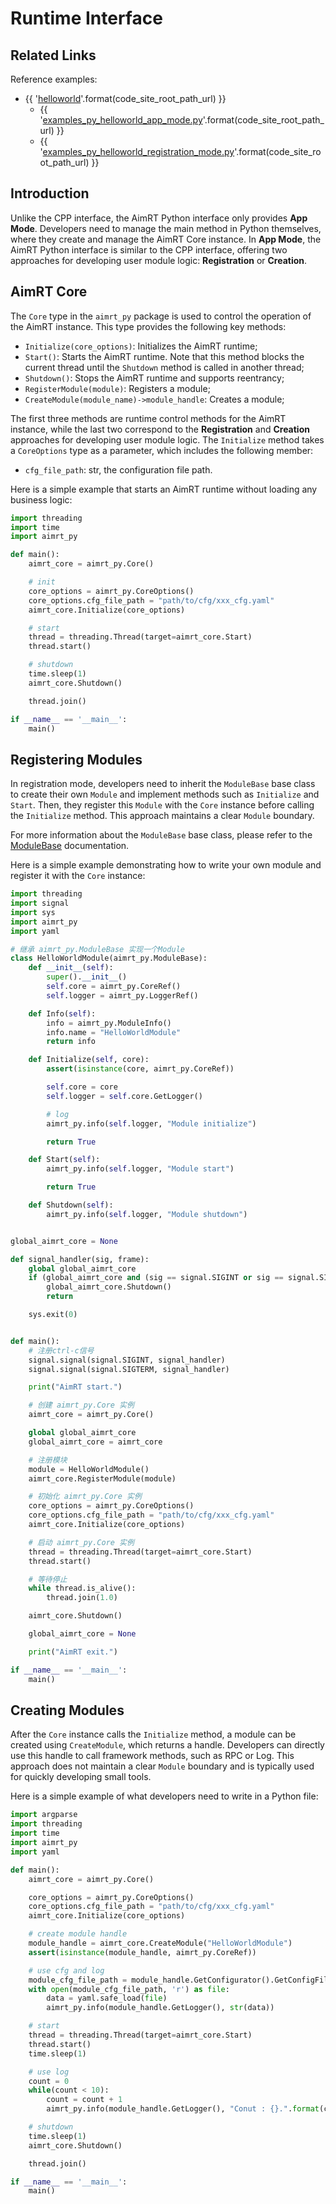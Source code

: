 # Runtime Interface

## Related Links

Reference examples:
- {{ '[helloworld]({}/src/examples/py/helloworld)'.format(code_site_root_path_url) }}
  - {{ '[examples_py_helloworld_app_mode.py]({}/src/examples/py/helloworld/examples_py_helloworld_app_mode.py)'.format(code_site_root_path_url) }}
  - {{ '[examples_py_helloworld_registration_mode.py]({}/src/examples/py/helloworld/examples_py_helloworld_registration_mode.py)'.format(code_site_root_path_url) }}

## Introduction

Unlike the CPP interface, the AimRT Python interface only provides **App Mode**. Developers need to manage the main method in Python themselves, where they create and manage the AimRT Core instance. In **App Mode**, the AimRT Python interface is similar to the CPP interface, offering two approaches for developing user module logic: **Registration** or **Creation**.

## AimRT Core

The `Core` type in the `aimrt_py` package is used to control the operation of the AimRT instance. This type provides the following key methods:
- `Initialize(core_options)`: Initializes the AimRT runtime;
- `Start()`: Starts the AimRT runtime. Note that this method blocks the current thread until the `Shutdown` method is called in another thread;
- `Shutdown()`: Stops the AimRT runtime and supports reentrancy;
- `RegisterModule(module)`: Registers a module;
- `CreateModule(module_name)->module_handle`: Creates a module;

The first three methods are runtime control methods for the AimRT instance, while the last two correspond to the **Registration** and **Creation** approaches for developing user module logic. The `Initialize` method takes a `CoreOptions` type as a parameter, which includes the following member:
- `cfg_file_path`: str, the configuration file path.

Here is a simple example that starts an AimRT runtime without loading any business logic:
```python
import threading
import time
import aimrt_py

def main():
    aimrt_core = aimrt_py.Core()

    # init
    core_options = aimrt_py.CoreOptions()
    core_options.cfg_file_path = "path/to/cfg/xxx_cfg.yaml"
    aimrt_core.Initialize(core_options)

    # start
    thread = threading.Thread(target=aimrt_core.Start)
    thread.start()

    # shutdown
    time.sleep(1)
    aimrt_core.Shutdown()

    thread.join()

if __name__ == '__main__':
    main()
```

## Registering Modules

In registration mode, developers need to inherit the `ModuleBase` base class to create their own `Module` and implement methods such as `Initialize` and `Start`. Then, they register this `Module` with the `Core` instance before calling the `Initialize` method. This approach maintains a clear `Module` boundary.

For more information about the `ModuleBase` base class, please refer to the [ModuleBase](./module_base.md) documentation.

Here is a simple example demonstrating how to write your own module and register it with the `Core` instance:
```python
import threading
import signal
import sys
import aimrt_py
import yaml

# 继承 aimrt_py.ModuleBase 实现一个Module
class HelloWorldModule(aimrt_py.ModuleBase):
    def __init__(self):
        super().__init__()
        self.core = aimrt_py.CoreRef()
        self.logger = aimrt_py.LoggerRef()

    def Info(self):
        info = aimrt_py.ModuleInfo()
        info.name = "HelloWorldModule"
        return info

    def Initialize(self, core):
        assert(isinstance(core, aimrt_py.CoreRef))

        self.core = core
        self.logger = self.core.GetLogger()

        # log
        aimrt_py.info(self.logger, "Module initialize")

        return True

    def Start(self):
        aimrt_py.info(self.logger, "Module start")

        return True

    def Shutdown(self):
        aimrt_py.info(self.logger, "Module shutdown")


global_aimrt_core = None

def signal_handler(sig, frame):
    global global_aimrt_core
    if (global_aimrt_core and (sig == signal.SIGINT or sig == signal.SIGTERM)):
        global_aimrt_core.Shutdown()
        return

    sys.exit(0)


def main():
    # 注册ctrl-c信号
    signal.signal(signal.SIGINT, signal_handler)
    signal.signal(signal.SIGTERM, signal_handler)

    print("AimRT start.")

    # 创建 aimrt_py.Core 实例
    aimrt_core = aimrt_py.Core()

    global global_aimrt_core
    global_aimrt_core = aimrt_core

    # 注册模块
    module = HelloWorldModule()
    aimrt_core.RegisterModule(module)

    # 初始化 aimrt_py.Core 实例
    core_options = aimrt_py.CoreOptions()
    core_options.cfg_file_path = "path/to/cfg/xxx_cfg.yaml"
    aimrt_core.Initialize(core_options)

    # 启动 aimrt_py.Core 实例
    thread = threading.Thread(target=aimrt_core.Start)
    thread.start()

    # 等待停止
    while thread.is_alive():
        thread.join(1.0)

    aimrt_core.Shutdown()

    global_aimrt_core = None

    print("AimRT exit.")

if __name__ == '__main__':
    main()
```

## Creating Modules

After the `Core` instance calls the `Initialize` method, a module can be created using `CreateModule`, which returns a handle. Developers can directly use this handle to call framework methods, such as RPC or Log. This approach does not maintain a clear `Module` boundary and is typically used for quickly developing small tools.

Here is a simple example of what developers need to write in a Python file:

```python
import argparse
import threading
import time
import aimrt_py
import yaml

def main():
    aimrt_core = aimrt_py.Core()

    core_options = aimrt_py.CoreOptions()
    core_options.cfg_file_path = "path/to/cfg/xxx_cfg.yaml"
    aimrt_core.Initialize(core_options)

    # create module handle
    module_handle = aimrt_core.CreateModule("HelloWorldModule")
    assert(isinstance(module_handle, aimrt_py.CoreRef))

    # use cfg and log
    module_cfg_file_path = module_handle.GetConfigurator().GetConfigFilePath()
    with open(module_cfg_file_path, 'r') as file:
        data = yaml.safe_load(file)
        aimrt_py.info(module_handle.GetLogger(), str(data))

    # start
    thread = threading.Thread(target=aimrt_core.Start)
    thread.start()
    time.sleep(1)

    # use log
    count = 0
    while(count < 10):
        count = count + 1
        aimrt_py.info(module_handle.GetLogger(), "Conut : {}.".format(count))

    # shutdown
    time.sleep(1)
    aimrt_core.Shutdown()

    thread.join()

if __name__ == '__main__':
    main()
```